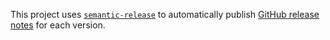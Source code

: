 This project uses [`semantic-release`](https://github.com/semantic-release/semantic-release) to automatically publish [GitHub release notes](https://github.com/sumup-oss/design-tokens/releases) for each version.
